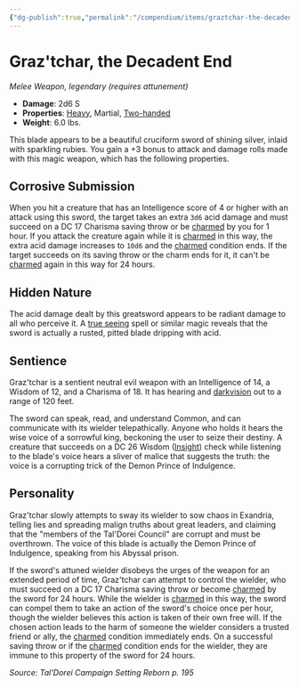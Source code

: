 ```yaml
---
{"dg-publish":true,"permalink":"/compendium/items/graztchar-the-decadent-end-tdcsr/","tags":["compendium/src/5e/tdcsr","item/attunement/required","item/property/heavy","item/property/martial","item/property/two-handed","item/rarity/legendary","item/weapon/martial/melee"]}
---
```


# Graz'tchar, the Decadent End
*Melee Weapon, legendary (requires attunement)*  

- **Damage**: 2d6 S
- **Properties**: [Heavy](rules/item-properties.md#Heavy), Martial, [Two-handed](rules/item-properties.md#Two-handed)
- **Weight**: 6.0 lbs.

This blade appears to be a beautiful cruciform sword of shining silver, inlaid with sparkling rubies. You gain a +3 bonus to attack and damage rolls made with this magic weapon, which has the following properties.

## Corrosive Submission

When you hit a creature that has an Intelligence score of 4 or higher with an attack using this sword, the target takes an extra `3d6` acid damage and must succeed on a DC 17 Charisma saving throw or be [charmed](rules/conditions.md#charmed) by you for 1 hour. If you attack the creature again while it is [charmed](rules/conditions.md#charmed) in this way, the extra acid damage increases to `10d6` and the [charmed](rules/conditions.md#charmed) condition ends. If the target succeeds on its saving throw or the charm ends for it, it can't be [charmed](rules/conditions.md#charmed) again in this way for 24 hours.

## Hidden Nature

The acid damage dealt by this greatsword appears to be radiant damage to all who perceive it. A [true seeing](compendium/spells/true-seeing.md) spell or similar magic reveals that the sword is actually a rusted, pitted blade dripping with acid.

## Sentience

Graz'tchar is a sentient neutral evil weapon with an Intelligence of 14, a Wisdom of 12, and a Charisma of 18. It has hearing and [darkvision](rules/senses.md#darkvision) out to a range of 120 feet.

The sword can speak, read, and understand Common, and can communicate with its wielder telepathically. Anyone who holds it hears the wise voice of a sorrowful king, beckoning the user to seize their destiny. A creature that succeeds on a DC 26 Wisdom ([Insight](rules/skills.md#Insight)) check while listening to the blade's voice hears a sliver of malice that suggests the truth: the voice is a corrupting trick of the Demon Prince of Indulgence.

## Personality

Graz'tchar slowly attempts to sway its wielder to sow chaos in Exandria, telling lies and spreading malign truths about great leaders, and claiming that the "members of the Tal'Dorei Council" are corrupt and must be overthrown. The voice of this blade is actually the Demon Prince of Indulgence, speaking from his Abyssal prison.

If the sword's attuned wielder disobeys the urges of the weapon for an extended period of time, Graz'tchar can attempt to control the wielder, who must succeed on a DC 17 Charisma saving throw or become [charmed](rules/conditions.md#charmed) by the sword for 24 hours. While the wielder is [charmed](rules/conditions.md#charmed) in this way, the sword can compel them to take an action of the sword's choice once per hour, though the wielder believes this action is taken of their own free will. If the chosen action leads to the harm of someone the wielder considers a trusted friend or ally, the [charmed](rules/conditions.md#charmed) condition immediately ends. On a successful saving throw or if the [charmed](rules/conditions.md#charmed) condition ends for the wielder, they are immune to this property of the sword for 24 hours.

*Source: Tal'Dorei Campaign Setting Reborn p. 195*
